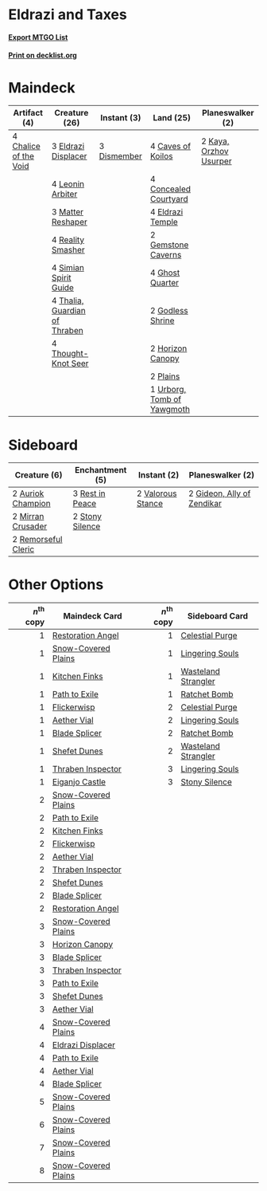 # Eldrazi and Taxes

#### [Export MTGO List](../collection/Eldrazi%20and%20Taxes/Eldrazi%20and%20Taxes.txt)
#### [Print on decklist.org](http://decklist.org/?deckmain=4%09Caves%20of%20Koilos%0A4%09Chalice%20of%20the%20Void%0A4%09Concealed%20Courtyard%0A3%09Dismember%0A3%09Eldrazi%20Displacer%0A4%09Eldrazi%20Temple%0A2%09Gemstone%20Caverns%0A4%09Ghost%20Quarter%0A2%09Godless%20Shrine%0A2%09Horizon%20Canopy%0A2%09Kaya,%20Orzhov%20Usurper%0A4%09Leonin%20Arbiter%0A3%09Matter%20Reshaper%0A2%09Plains%0A4%09Reality%20Smasher%0A4%09Simian%20Spirit%20Guide%0A4%09Thalia,%20Guardian%20of%20Thraben%0A4%09Thought-Knot%20Seer%0A1%09Urborg,%20Tomb%20of%20Yawgmoth&deckside=2%09Auriok%20Champion%0A2%09Gideon,%20Ally%20of%20Zendikar%0A2%09Mirran%20Crusader%0A2%09Remorseful%20Cleric%0A3%09Rest%20in%20Peace%0A2%09Stony%20Silence%0A2%09Valorous%20Stance)
# Maindeck

|                                          Artifact (4)                                          |                                             Creature (26)                                              |                                     Instant (3)                                      |                                              Land (25)                                              |                                        Planeswalker (2)                                         |
|------------------------------------------------------------------------------------------------|--------------------------------------------------------------------------------------------------------|--------------------------------------------------------------------------------------|-----------------------------------------------------------------------------------------------------|-------------------------------------------------------------------------------------------------|
|4 [Chalice of the Void](http://gatherer.wizards.com/Pages/Card/Details.aspx?multiverseid=442211)|3 [Eldrazi Displacer](http://gatherer.wizards.com/Pages/Card/Details.aspx?multiverseid=407523)          |3 [Dismember](http://gatherer.wizards.com/Pages/Card/Details.aspx?multiverseid=382182)|4 [Caves of Koilos](http://gatherer.wizards.com/Pages/Card/Details.aspx?multiverseid=129497)         |2 [Kaya, Orzhov Usurper](http://gatherer.wizards.com/Pages/Card/Details.aspx?multiverseid=457330)|
|                                                                                                |4 [Leonin Arbiter](http://gatherer.wizards.com/Pages/Card/Details.aspx?multiverseid=432996)             |                                                                                      |4 [Concealed Courtyard](http://gatherer.wizards.com/Pages/Card/Details.aspx?multiverseid=417818)     |                                                                                                 |
|                                                                                                |3 [Matter Reshaper](http://gatherer.wizards.com/Pages/Card/Details.aspx?multiverseid=407516)            |                                                                                      |4 [Eldrazi Temple](http://gatherer.wizards.com/Pages/Card/Details.aspx?multiverseid=401710)          |                                                                                                 |
|                                                                                                |4 [Reality Smasher](http://gatherer.wizards.com/Pages/Card/Details.aspx?multiverseid=407517)            |                                                                                      |2 [Gemstone Caverns](http://gatherer.wizards.com/Pages/Card/Details.aspx?multiverseid=122094)        |                                                                                                 |
|                                                                                                |4 [Simian Spirit Guide](http://gatherer.wizards.com/Pages/Card/Details.aspx?multiverseid=442137)        |                                                                                      |4 [Ghost Quarter](http://gatherer.wizards.com/Pages/Card/Details.aspx?multiverseid=389534)           |                                                                                                 |
|                                                                                                |4 [Thalia, Guardian of Thraben](http://gatherer.wizards.com/Pages/Card/Details.aspx?multiverseid=442025)|                                                                                      |2 [Godless Shrine](http://gatherer.wizards.com/Pages/Card/Details.aspx?multiverseid=405099)          |                                                                                                 |
|                                                                                                |4 [Thought-Knot Seer](http://gatherer.wizards.com/Pages/Card/Details.aspx?multiverseid=407519)          |                                                                                      |2 [Horizon Canopy](http://gatherer.wizards.com/Pages/Card/Details.aspx?multiverseid=409571)          |                                                                                                 |
|                                                                                                |                                                                                                        |                                                                                      |2 [Plains](http://gatherer.wizards.com/Pages/Card/Details.aspx?multiverseid=439856)                  |                                                                                                 |
|                                                                                                |                                                                                                        |                                                                                      |1 [Urborg, Tomb of Yawgmoth](http://gatherer.wizards.com/Pages/Card/Details.aspx?multiverseid=383425)|                                                                                                 |


# Sideboard

|                                         Creature (6)                                         |                                     Enchantment (5)                                      |                                        Instant (2)                                         |                                          Planeswalker (2)                                           |
|----------------------------------------------------------------------------------------------|------------------------------------------------------------------------------------------|--------------------------------------------------------------------------------------------|-----------------------------------------------------------------------------------------------------|
|2 [Auriok Champion](http://gatherer.wizards.com/Pages/Card/Details.aspx?multiverseid=72921)   |3 [Rest in Peace](http://gatherer.wizards.com/Pages/Card/Details.aspx?multiverseid=442021)|2 [Valorous Stance](http://gatherer.wizards.com/Pages/Card/Details.aspx?multiverseid=391950)|2 [Gideon, Ally of Zendikar](http://gatherer.wizards.com/Pages/Card/Details.aspx?multiverseid=401897)|
|2 [Mirran Crusader](http://gatherer.wizards.com/Pages/Card/Details.aspx?multiverseid=213802)  |2 [Stony Silence](http://gatherer.wizards.com/Pages/Card/Details.aspx?multiverseid=247425)|                                                                                            |                                                                                                     |
|2 [Remorseful Cleric](http://gatherer.wizards.com/Pages/Card/Details.aspx?multiverseid=447169)|                                                                                          |                                                                                            |                                                                                                     |


# Other Options

|*n*<sup>th</sup> copy|                                        Maindeck Card                                         |*n*<sup>th</sup> copy|                                        Sideboard Card                                        |
|--------------------:|----------------------------------------------------------------------------------------------|--------------------:|----------------------------------------------------------------------------------------------|
|                    1|[Restoration Angel](http://gatherer.wizards.com/Pages/Card/Details.aspx?multiverseid=240096)  |                    1|[Celestial Purge](http://gatherer.wizards.com/Pages/Card/Details.aspx?multiverseid=183055)    |
|                    1|[Snow-Covered Plains](http://gatherer.wizards.com/Pages/Card/Details.aspx?multiverseid=121267)|                    1|[Lingering Souls](http://gatherer.wizards.com/Pages/Card/Details.aspx?multiverseid=368485)    |
|                    1|[Kitchen Finks](http://gatherer.wizards.com/Pages/Card/Details.aspx?multiverseid=370458)      |                    1|[Wasteland Strangler](http://gatherer.wizards.com/Pages/Card/Details.aspx?multiverseid=402096)|
|                    1|[Path to Exile](http://gatherer.wizards.com/Pages/Card/Details.aspx?multiverseid=220511)      |                    1|[Ratchet Bomb](http://gatherer.wizards.com/Pages/Card/Details.aspx?multiverseid=370623)       |
|                    1|[Flickerwisp](http://gatherer.wizards.com/Pages/Card/Details.aspx?multiverseid=376338)        |                    2|[Celestial Purge](http://gatherer.wizards.com/Pages/Card/Details.aspx?multiverseid=183055)    |
|                    1|[Aether Vial](http://gatherer.wizards.com/Pages/Card/Details.aspx?multiverseid=48146)         |                    2|[Lingering Souls](http://gatherer.wizards.com/Pages/Card/Details.aspx?multiverseid=368485)    |
|                    1|[Blade Splicer](http://gatherer.wizards.com/Pages/Card/Details.aspx?multiverseid=425828)      |                    2|[Ratchet Bomb](http://gatherer.wizards.com/Pages/Card/Details.aspx?multiverseid=370623)       |
|                    1|[Shefet Dunes](http://gatherer.wizards.com/Pages/Card/Details.aspx?multiverseid=430872)       |                    2|[Wasteland Strangler](http://gatherer.wizards.com/Pages/Card/Details.aspx?multiverseid=402096)|
|                    1|[Thraben Inspector](http://gatherer.wizards.com/Pages/Card/Details.aspx?multiverseid=409784)  |                    3|[Lingering Souls](http://gatherer.wizards.com/Pages/Card/Details.aspx?multiverseid=368485)    |
|                    1|[Eiganjo Castle](http://gatherer.wizards.com/Pages/Card/Details.aspx?multiverseid=79205)      |                    3|[Stony Silence](http://gatherer.wizards.com/Pages/Card/Details.aspx?multiverseid=247425)      |
|                    2|[Snow-Covered Plains](http://gatherer.wizards.com/Pages/Card/Details.aspx?multiverseid=121267)|                     |                                                                                              |
|                    2|[Path to Exile](http://gatherer.wizards.com/Pages/Card/Details.aspx?multiverseid=220511)      |                     |                                                                                              |
|                    2|[Kitchen Finks](http://gatherer.wizards.com/Pages/Card/Details.aspx?multiverseid=370458)      |                     |                                                                                              |
|                    2|[Flickerwisp](http://gatherer.wizards.com/Pages/Card/Details.aspx?multiverseid=376338)        |                     |                                                                                              |
|                    2|[Aether Vial](http://gatherer.wizards.com/Pages/Card/Details.aspx?multiverseid=48146)         |                     |                                                                                              |
|                    2|[Thraben Inspector](http://gatherer.wizards.com/Pages/Card/Details.aspx?multiverseid=409784)  |                     |                                                                                              |
|                    2|[Shefet Dunes](http://gatherer.wizards.com/Pages/Card/Details.aspx?multiverseid=430872)       |                     |                                                                                              |
|                    2|[Blade Splicer](http://gatherer.wizards.com/Pages/Card/Details.aspx?multiverseid=425828)      |                     |                                                                                              |
|                    2|[Restoration Angel](http://gatherer.wizards.com/Pages/Card/Details.aspx?multiverseid=240096)  |                     |                                                                                              |
|                    3|[Snow-Covered Plains](http://gatherer.wizards.com/Pages/Card/Details.aspx?multiverseid=121267)|                     |                                                                                              |
|                    3|[Horizon Canopy](http://gatherer.wizards.com/Pages/Card/Details.aspx?multiverseid=409571)     |                     |                                                                                              |
|                    3|[Blade Splicer](http://gatherer.wizards.com/Pages/Card/Details.aspx?multiverseid=425828)      |                     |                                                                                              |
|                    3|[Thraben Inspector](http://gatherer.wizards.com/Pages/Card/Details.aspx?multiverseid=409784)  |                     |                                                                                              |
|                    3|[Path to Exile](http://gatherer.wizards.com/Pages/Card/Details.aspx?multiverseid=220511)      |                     |                                                                                              |
|                    3|[Shefet Dunes](http://gatherer.wizards.com/Pages/Card/Details.aspx?multiverseid=430872)       |                     |                                                                                              |
|                    3|[Aether Vial](http://gatherer.wizards.com/Pages/Card/Details.aspx?multiverseid=48146)         |                     |                                                                                              |
|                    4|[Snow-Covered Plains](http://gatherer.wizards.com/Pages/Card/Details.aspx?multiverseid=121267)|                     |                                                                                              |
|                    4|[Eldrazi Displacer](http://gatherer.wizards.com/Pages/Card/Details.aspx?multiverseid=407523)  |                     |                                                                                              |
|                    4|[Path to Exile](http://gatherer.wizards.com/Pages/Card/Details.aspx?multiverseid=220511)      |                     |                                                                                              |
|                    4|[Aether Vial](http://gatherer.wizards.com/Pages/Card/Details.aspx?multiverseid=48146)         |                     |                                                                                              |
|                    4|[Blade Splicer](http://gatherer.wizards.com/Pages/Card/Details.aspx?multiverseid=425828)      |                     |                                                                                              |
|                    5|[Snow-Covered Plains](http://gatherer.wizards.com/Pages/Card/Details.aspx?multiverseid=121267)|                     |                                                                                              |
|                    6|[Snow-Covered Plains](http://gatherer.wizards.com/Pages/Card/Details.aspx?multiverseid=121267)|                     |                                                                                              |
|                    7|[Snow-Covered Plains](http://gatherer.wizards.com/Pages/Card/Details.aspx?multiverseid=121267)|                     |                                                                                              |
|                    8|[Snow-Covered Plains](http://gatherer.wizards.com/Pages/Card/Details.aspx?multiverseid=121267)|                     |                                                                                              |

